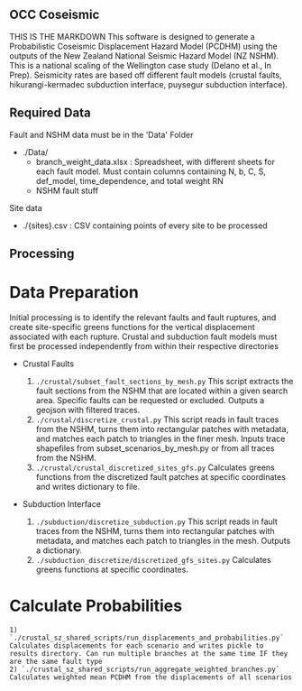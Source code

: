 ## OCC Coseismic
THIS IS THE MARKDOWN
This software is designed to generate a Probabilistic Coseismic Displacement Hazard Model (PCDHM) using the outputs of the New Zealand National Seismic Hazard Model (NZ NSHM). 
This is a national scaling of the Wellington case study (Delano et al., In Prep).
Seismicity rates are based off different fault models (crustal faults, hikurangi-kermadec subduction interface, puysegur subduction interface).

## Required Data
Fault and NSHM data must be in the 'Data' Folder

- ./Data/
    - branch_weight_data.xlsx : Spreadsheet, with different sheets for each fault model. Must contain columns containing N, b, C, S, def_model, time_dependence, and total weight RN
    - NSHM fault stuff

Site data
- ./{sites}.csv : CSV containing points of every site to be processed

## Processing

# Data Preparation
Initial processing is to identify the relevant faults and fault ruptures, and create site-specific greens functions for the vertical displacement associated with each rupture.
Crustal and subduction fault models must first be processed independently from within their respective directories

- Crustal Faults
    1) `./crustal/subset_fault_sections_by_mesh.py` This script extracts the fault sections from the NSHM that are located within a given search area.
        Specific faults can be requested or excluded.
        Outputs a geojson with filtered traces.
    2) `./crustal/discretize_crustal.py` This script reads in fault traces from the NSHM, turns them into rectangular patches with metadata, and matches each patch to triangles in the finer mesh. 
    Inputs trace shapefiles from subset_scenarios_by_mesh.py or from all  traces from the NSHM.
    3) `./crustal/crustal_discretized_sites_gfs.py` Calculates greens functions from the discretized fault patches at specific coordinates and writes dictionary to file.

- Subduction Interface
    1)  `./subduction/discretize_subduction.py` This script reads in fault traces from the NSHM, turns them into rectangular patches with metadata, and matches each patch to triangles in the mesh.
    Outputs a dictionary.
    2) `./subduction_discretize/discretized_gfs_sites.py` Calculates greens functions at specific coordinates.

# Calculate Probabilities
    1) `./crustal_sz_shared_scripts/run_displacements_and_probabilities.py` Calculates displacements for each scenario and writes pickle to results directory. Can run multiple branches at the same time IF they are the same fault type
    2) `./crustal_sz_shared_scripts/run_aggregate_weighted_branches.py` Calculates weighted mean PCDHM from the displacements of all scenarios